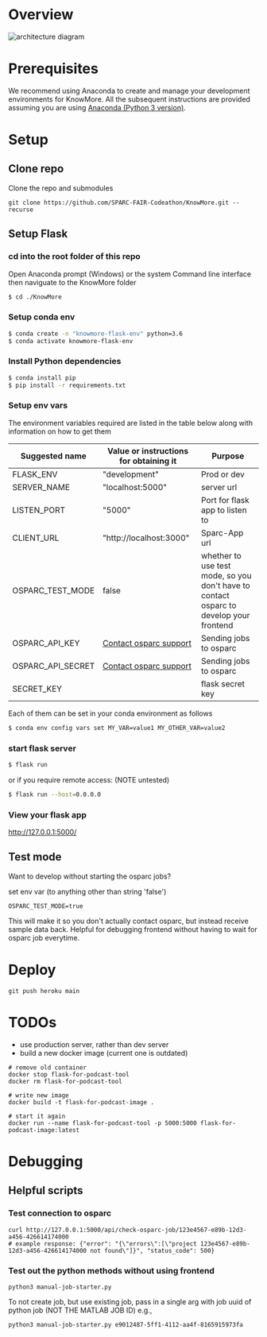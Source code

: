 # Overview
![architecture diagram](/docs/knowmore.osparc-integration.png)

# Prerequisites 
We recommend using Anaconda to create and manage your development environments for KnowMore. All the subsequent instructions are provided assuming you are using [Anaconda (Python 3 version)](https://www.anaconda.com/products/individual).

# Setup

## Clone repo
Clone the repo and submodules
```
git clone https://github.com/SPARC-FAIR-Codeathon/KnowMore.git --recurse
```
## Setup Flask
### cd into the root folder of this repo

Open Anaconda prompt (Windows) or the system Command line interface then naviguate to the KnowMore folder
```sh
$ cd ./KnowMore
```

### Setup conda env
```sh
$ conda create -n "knowmore-flask-env" python=3.6
$ conda activate knowmore-flask-env
```

### Install Python dependencies
```sh
$ conda install pip
$ pip install -r requirements.txt
```

### Setup env vars
The environment variables required are listed in the table below along with information on how to get them


<table>
<thead>
  <tr>
    <th>Suggested name</th>
    <th>Value or instructions for obtaining it</th>
    <th>Purpose</th>
  </tr>
</thead>
<tbody>
  <tr>
    <td>FLASK_ENV</td>
    <td>"development"</td>
    <td>Prod or dev</td>
  </tr>
  <tr>
    <td>SERVER_NAME</td>
    <td>"localhost:5000"</td>
    <td>server url</td>
  </tr>
  <tr>
    <td> LISTEN_PORT</td>
    <td>"5000"</td>
    <td>Port for flask app to listen to</td>
  </tr>
  <tr>
    <td>CLIENT_URL</td>
    <td>"http://localhost:3000"</td>
    <td>Sparc-App url</td>
  </tr>
  <tr>
    <td>OSPARC_TEST_MODE</td>
    <td>false</td>
    <td>whether to use test mode, so you don't have to contact osparc to develop your frontend</td>
  </tr>
  <tr>
    <td>OSPARC_API_KEY</td>
    <td> <a href="mailto: support@osparc.io"> Contact osparc support </a> </td>
    <td> Sending jobs to osparc</td>
  </tr>
  <tr>
    <td>OSPARC_API_SECRET</td>
    <td><a href="mailto: support@osparc.io"> Contact osparc support </a></td>
    <td>Sending jobs to osparc </td>
  </tr>
  <tr>
    <td>SECRET_KEY</td>
    <td></td>
    <td>flask secret key</td>
  </tr>
</tbody>
</table>


Each of them can be set in your conda environment as follows
```sh
$ conda env config vars set MY_VAR=value1 MY_OTHER_VAR=value2
```

### start flask server
```sh
$ flask run 
```

or if you require remote access: (NOTE untested)

```sh
$ flask run --host=0.0.0.0
```

### View your flask app
http://127.0.0.1:5000/

## Test mode
Want to develop without starting the osparc jobs? 

set env var (to anything other than string 'false')
```
OSPARC_TEST_MODE=true
```

This will make it so you don't actually contact osparc, but instead receive sample data back. Helpful for debugging frontend without having to wait for osparc job everytime. 

# Deploy
```
git push heroku main
```

# TODOs
- use production server, rather than dev server
- build a new docker image (current one is outdated)
```
# remove old container 
docker stop flask-for-podcast-tool
docker rm flask-for-podcast-tool

# write new image
docker build -t flask-for-podcast-image .

# start it again
docker run --name flask-for-podcast-tool -p 5000:5000 flask-for-podcast-image:latest
```

# Debugging
## Helpful scripts
### Test connection to osparc
```
curl http://127.0.0.1:5000/api/check-osparc-job/123e4567-e89b-12d3-a456-426614174000
# example response: {"error": "{\"errors\":[\"project 123e4567-e89b-12d3-a456-426614174000 not found\"]}", "status_code": 500}
```

### Test out the python methods without using frontend
```
python3 manual-job-starter.py
```

To not create job, but use existing job, pass in a single arg with job uuid of python job (NOT THE MATLAB JOB ID)
e.g., 
```
python3 manual-job-starter.py e9012487-5ff1-4112-aa4f-8165915973fa
```
